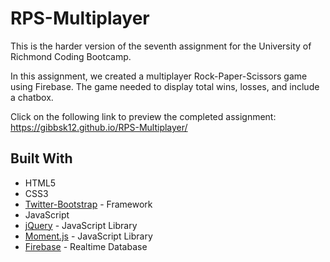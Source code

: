 # RPS-Multiplayer

This is the harder version of the seventh assignment for the University of Richmond Coding Bootcamp. 

In this assignment, we created a multiplayer Rock-Paper-Scissors game using Firebase. The game needed to display total wins, losses, and include a chatbox. 

Click on the following link to preview the completed assignment: https://gibbsk12.github.io/RPS-Multiplayer/

## Built With

* HTML5
* CSS3
* [Twitter-Bootstrap](http://getbootstrap.com/) - Framework
* JavaScript 
* [jQuery](https://api.jquery.com/) - JavaScript Library
* [Moment.js](https://momentjs.com/) - JavaScript Library
* [Firebase](https://firebase.google.com/) - Realtime Database